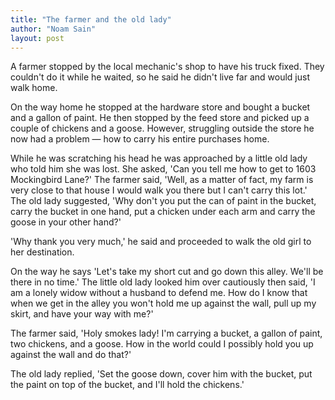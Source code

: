```yaml
---
title: "The farmer and the old lady"
author: "Noam Sain"
layout: post
---
```


A farmer stopped by the local mechanic's shop to have his truck fixed. They couldn't do it while he waited, so he said he didn't live far and would just walk home.

On the way home he stopped at the hardware store and bought a bucket and a gallon of paint. He then stopped by the feed store and picked up a couple of chickens and a goose. However, struggling outside the store he now had a problem — how to carry his entire purchases home.

While he was scratching his head he was approached by a little old lady who told him she was lost. She asked, 'Can you tell me how to get to 1603 Mockingbird Lane?' The farmer said, 'Well, as a matter of fact, my farm is very close to that house I would walk you there but I can't carry this lot.' The old lady suggested, 'Why don't you put the can of paint in the bucket, carry the bucket in one hand, put a chicken under each arm and carry the goose in your other hand?'

'Why thank you very much,' he said and proceeded to walk the old girl to her destination.

On the way he says 'Let's take my short cut and go down this alley. We'll be there in no time.' The little old lady looked him over cautiously then said, 'I am a lonely widow without a husband to defend me. How do I know that when we get in the alley you won't hold me up against the wall, pull up my skirt, and have your way with me?'

The farmer said, 'Holy smokes lady! I'm carrying a bucket, a gallon of paint, two chickens, and a goose. How in the world could I possibly hold you up against the wall and do that?'

The old lady replied, 'Set the goose down, cover him with the bucket, put the paint on top of the bucket, and I'll hold the chickens.'
